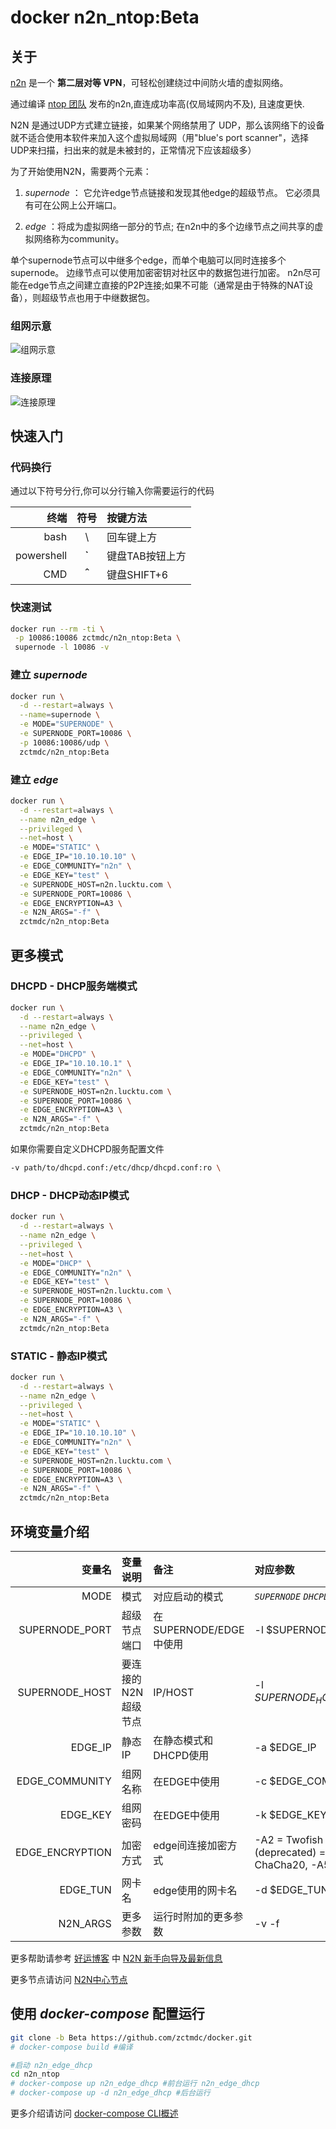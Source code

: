 # docker n2n_ntop:Beta

## 关于

[n2n][n2n] 是一个 **第二层对等 VPN**，可轻松创建绕过中间防火墙的虚拟网络。

通过编译 [ntop 团队][ntop] 发布的n2n,直连成功率高(仅局域网内不及), 且速度更快.

N2N 是通过UDP方式建立链接，如果某个网络禁用了 UDP，那么该网络下的设备就不适合使用本软件来加入这个虚拟局域网（用"blue's port scanner"，选择UDP来扫描，扫出来的就是未被封的，正常情况下应该超级多）

为了开始使用N2N，需要两个元素：

1. *supernode* ：
它允许edge节点链接和发现其他edge的超级节点。
它必须具有可在公网上公开端口。

2. *edge* ：将成为虚拟网络一部分的节点;
在n2n中的多个边缘节点之间共享的虚拟网络称为community。

单个supernode节点可以中继多个edge，而单个电脑可以同时连接多个supernode。
边缘节点可以使用加密密钥对社区中的数据包进行加密。
n2n尽可能在edge节点之间建立直接的P2P连接;如果不可能（通常是由于特殊的NAT设备），则超级节点也用于中继数据包。

### 组网示意

![组网示意][组网示意]

### 连接原理

![连接原理][连接原理]

## 快速入门

### 代码换行

通过以下符号分行,你可以分行输入你需要运行的代码

|终端|符号|按键方法|
---:|:---:|:---|
|bash| \\ | 回车键上方 |
|powershell|**`**|键盘TAB按钮上方|
|CMD|**＾**|键盘SHIFT+6|

### 快速测试

```bash
docker run --rm -ti \
 -p 10086:10086 zctmdc/n2n_ntop:Beta \
 supernode -l 10086 -v
```

### 建立 *supernode*


```bash
docker run \
  -d --restart=always \
  --name=supernode \
  -e MODE="SUPERNODE" \
  -e SUPERNODE_PORT=10086 \
  -p 10086:10086/udp \
  zctmdc/n2n_ntop:Beta
```

### 建立 *edge*

```bash
docker run \
  -d --restart=always \
  --name n2n_edge \
  --privileged \
  --net=host \
  -e MODE="STATIC" \
  -e EDGE_IP="10.10.10.10" \
  -e EDGE_COMMUNITY="n2n" \
  -e EDGE_KEY="test" \
  -e SUPERNODE_HOST=n2n.lucktu.com \
  -e SUPERNODE_PORT=10086 \
  -e EDGE_ENCRYPTION=A3 \
  -e N2N_ARGS="-f" \
  zctmdc/n2n_ntop:Beta
```

## 更多模式



### DHCPD - DHCP服务端模式

```bash
docker run \
  -d --restart=always \
  --name n2n_edge \
  --privileged \
  --net=host \
  -e MODE="DHCPD" \
  -e EDGE_IP="10.10.10.1" \
  -e EDGE_COMMUNITY="n2n" \
  -e EDGE_KEY="test" \
  -e SUPERNODE_HOST=n2n.lucktu.com \
  -e SUPERNODE_PORT=10086 \
  -e EDGE_ENCRYPTION=A3 \
  -e N2N_ARGS="-f" \
  zctmdc/n2n_ntop:Beta
```


如果你需要自定义DHCPD服务配置文件

 ```bash
 -v path/to/dhcpd.conf:/etc/dhcp/dhcpd.conf:ro \
 ```

### DHCP - DHCP动态IP模式

```bash
docker run \
  -d --restart=always \
  --name n2n_edge \
  --privileged \
  --net=host \
  -e MODE="DHCP" \
  -e EDGE_COMMUNITY="n2n" \
  -e EDGE_KEY="test" \
  -e SUPERNODE_HOST=n2n.lucktu.com \
  -e SUPERNODE_PORT=10086 \
  -e EDGE_ENCRYPTION=A3 \
  -e N2N_ARGS="-f" \
  zctmdc/n2n_ntop:Beta
```


### STATIC - 静态IP模式

```bash
docker run \
  -d --restart=always \
  --name n2n_edge \
  --privileged \
  --net=host \
  -e MODE="STATIC" \
  -e EDGE_IP="10.10.10.10" \
  -e EDGE_COMMUNITY="n2n" \
  -e EDGE_KEY="test" \
  -e SUPERNODE_HOST=n2n.lucktu.com \
  -e SUPERNODE_PORT=10086 \
  -e EDGE_ENCRYPTION=A3 \
  -e N2N_ARGS="-f" \
  zctmdc/n2n_ntop:Beta
```


## 环境变量介绍

|变量名|变量说明|备注|对应参数|
|---:|:---|:---|:---|
|MODE|模式|对应启动的模式| *`SUPERNODE`* *`DHCPD`*  *`DHCP`* *`STATIC`* |
|SUPERNODE_PORT|超级节点端口|在SUPERNODE/EDGE中使用|-l $SUPERNODE_PORT|
|SUPERNODE_HOST|要连接的N2N超级节点|IP/HOST|-l $SUPERNODE_HOST:$SUPERNODE_PORT|
|EDGE_IP|静态IP|在静态模式和DHCPD使用|-a $EDGE_IP|
|EDGE_COMMUNITY|组网名称|在EDGE中使用|-c $EDGE_COMMUNITY|
|EDGE_KEY|组网密码|在EDGE中使用|-k $EDGE_KEY|
|EDGE_ENCRYPTION|加密方式|edge间连接加密方式|-A2 = Twofish (default), -A3 or -A (deprecated) = AES-CBC, -A4 = ChaCha20, -A5 = Speck-CTR.|
|EDGE_TUN|网卡名|edge使用的网卡名|-d $EDGE_TUN|
|N2N_ARGS|更多参数|运行时附加的更多参数|-v -f|

更多帮助请参考 [好运博客][好运博客] 中 [N2N 新手向导及最新信息][N2N 新手向导及最新信息]

更多节点请访问 [N2N中心节点][N2N中心节点]

## 使用 *docker-compose* 配置运行

```bash
git clone -b Beta https://github.com/zctmdc/docker.git
# docker-compose build #编译

#启动 n2n_edge_dhcp
cd n2n_ntop
# docker-compose up n2n_edge_dhcp #前台运行 n2n_edge_dhcp
# docker-compose up -d n2n_edge_dhcp #后台运行
```

更多介绍请访问 [docker-compose CLI概述][Overview of docker-compose CLI]



[n2n]: https://web.archive.org/web/20110924083045/http://www.ntop.org:80/products/n2n/ "n2n官网"
[ntop]: https://github.com/ntop "ntop团队"
[组网示意]: https://web.archive.org/web/20110924083045im_/http://www.ntop.org/wp-content/uploads/2011/08/n2n_network.png "组网示意"
[连接原理]: https://web.archive.org/web/20110924083045im_/http://www.ntop.org/wp-content/uploads/2011/08/n2n_com.png "连接原理"
[好运博客]: http://www.lucktu.com "好运博客"
[N2N 新手向导及最新信息]: http://www.lucktu.com/archives/783.html "N2N 新手向导及最新信息（2019-12-05 更新）"
[N2N中心节点]: http://supernode.ml/ "N2N中心节点"

[zctmdc—docker]: https://hub.docker.com/u/zctmdc "我的docker主页"
[zctmdc—github]: https://github.com/zctmdc/docker.git "我github的docker项目页"
[n2n_ntop]: https://hub.docker.com/r/zctmdc/n2n_ntop "n2n_ntop的docker项目页"
[n2n_proxy]: https://hub.docker.com/r/zctmdc/n2n_proxy "n2n_proxy的docker项目页"
[Overview of docker-compose CLI]: https://docs.docker.com/compose/reference/overview/ "docker-compose CLI概述"
